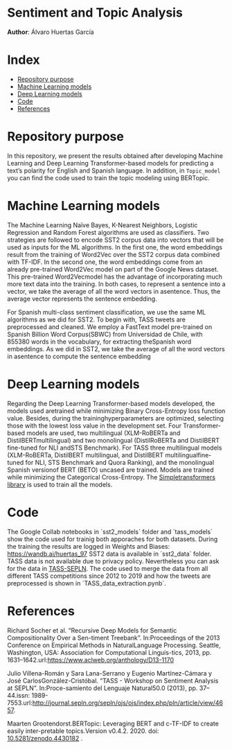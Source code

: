 # Sentiment and Topic Analysis

**Author**: Álvaro Huertas García 

# Index
 
 * [Repository purpose](#repository-purpose)
 * [Machine Learning models](#machine-learning-models) 
 * [Deep Learning models](#deep-learning-models)
 * [Code](#code)
 * [References](#references)

# Repository purpose

In this repository, we present the results obtained after developing Machine Learning and Deep Learning Transformer-based models for predicting a text’s polarity for English and Spanish language. In addition, in `Topic_model` you can find the code used to train the topic modeling using BERTopic. 

# Machine Learning models

The Machine Learning Naïve Bayes, K-Nearest Neighbors, Logistic Regression and Random Forest algorithms are used as classifiers. Two strategies are followed to encode SST2 corpus data into vectors that will be used as inputs for the ML algorithms. In the first one, the word embeddings result from the training of Word2Vec over the SST2 corpus data combined with TF-IDF. In the second one, the word embeddings come from an already pre-trained Word2Vec model on part of the Google News dataset. This pre-trained Word2Vecmodel has the advantage of incorporating much more text data into the training.  In both cases, to represent a sentence into a vector, we take the average of all the word vectors in asentence. Thus, the average vector represents the sentence embedding.

For Spanish multi-class sentiment classification, we use the same ML algorithms as we did for SST2. To begin with, TASS tweets are preprocessed and cleaned. We employ a FastText model pre-trained on Spanish Billion Word Corpus(SBWC) from Universidad de Chile, with 855380 words in the vocabulary, for extracting theSpanish word embeddings. As we did in SST2, we take the average of all the word vectors in asentence to compute the sentence embedding

# Deep Learning models
Regarding the Deep Learning Transformer-based models developed, the models used aretrained while minimizing Binary Cross-Entropy loss function value. Besides, during the traininghyperparameters are optimized, selecting those with the lowest loss value in the development set. Four Transformer-based models are used, two multilingual (XLM-RoBERTa and DistilBERTmultilingual) and two monolingual (DistilRoBERTa and DistilBERT fine-tuned for NLI andSTS Benchmark). For TASS three multilingual models (XLM-RoBERTa, DistilBERT multilingual, and DistilBERT multilingualfine-tuned for NLI, STS Benchmark and Quora Ranking), and the monolingual Spanish versionof BERT (BETO) uncased are trained. Models are trained while minimizing the Categorical Cross-Entropy. The [Simpletransformers library](https://simpletransformers.ai/) is used to train all the models. 


# Code
The Google Collab notebooks in ´sst2_models´ folder and ´tass_models´ show the code used for trainig both apporaches for both datasets. During the training the results are logged in Weights and Biases: https://wandb.ai/huertas_97 SST2 data is available in ´sst2_data´ folder. TASS data is not available due to privacy policy. Nevertheless you can ask for the data in [TASS-SEPLN](http://tass.sepln.org/tass_data/download.php). The code used to merge the data from all different TASS competitions since 2012 to 2019 and how the tweets are preprocessed is shown in ´TASS_data_extraction.pynb´. 


# References

Richard Socher et al. “Recursive Deep Models for Semantic Compositionality Over a Sen-timent Treebank”. In:Proceedings of the 2013 Conference on Empirical Methods in NaturalLanguage Processing. Seattle, Washington, USA: Association for Computational Linguis-tics, 2013, pp. 1631–1642.url:https://www.aclweb.org/anthology/D13-1170

Julio Villena-Román y Sara Lana-Serrano y Eugenio Martínez-Cámara y José CarlosGonzález-Cristóbal. “TASS - Workshop on Sentiment Analysis at SEPLN”. In:Proce-samiento del Lenguaje Natural50.0 (2013), pp. 37–44.issn: 1989-7553.url:http://journal.sepln.org/sepln/ojs/ojs/index.php/pln/article/view/4657.

Maarten Grootendorst.BERTopic: Leveraging BERT and c-TF-IDF to create easily inter-pretable topics.Version v0.4.2. 2020. doi: [10.5281/zenodo.4430182](https://zenodo.org/record/4430182) .


